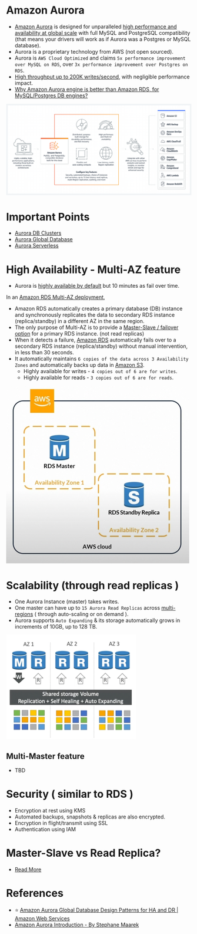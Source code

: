 
# Amazon Aurora
- [Amazon Aurora](https://aws.amazon.com/rds/aurora/) is designed for unparalleled [high performance and availability at global scale](../../../1_HLDDesignComponents/0_SystemGlossaries/LatencyThroughput.md) with full MySQL and PostgreSQL compatibility (that means your drivers will work as if Aurora was a Postgres or MySQL database).
- Aurora is a proprietary technology from AWS (not open sourced).
- Aurora is `AWS Cloud Optimized` and claims `5x performance improvement over MySQL on RDS`, over `3x performance improvement over Postgres on RDS`.
- [High throughput up to 200K writes/second](../../../1_HLDDesignComponents/0_SystemGlossaries/LatencyThroughput.md), with negligible performance impact.
- [Why Amazon Aurora engine is better than Amazon RDS, for MySQL/Postgres DB engines?](../AmazonAuroraVsRDS.md)

![img.png](assests/aurora.png)

# Important Points
- [Aurora DB Clusters](AuroraDBClusters.md)
- [Aurora Global Database](AuroraGlobalDatabase.md)
- [Aurora Serverless](AuroraServerless.md)

# High Availability - Multi-AZ feature
- Aurora is [highly available by default](../../../1_HLDDesignComponents/0_SystemGlossaries/HighAvailability.md) but 10 minutes as fail over time.

In an [Amazon RDS Multi-AZ deployment](https://aws.amazon.com/rds/features/multi-az/), 
- Amazon RDS automatically creates a primary database (DB) instance and synchronously replicates the data to secondary RDS instance (replica/standby) in a different AZ in the same region.
- The only purpose of Multi-AZ is to provide a [Master-Slave / failover option](../../../1_HLDDesignComponents/0_SystemGlossaries/FaultTolerance&DisasterRecovery.md) for a primary RDS instance. (not read replicas)
- When it detects a failure, [Amazon RDS]() automatically fails over to a secondary RDS instance (replica/standby) without manual intervention, in less than 30 seconds.
- It automatically maintains `6 copies of the data across 3 Availability Zones` and automatically backs up data in [Amazon S3](../../7_StorageServices/AmazonS3.md).
  - Highly available for writes - `4 copies out of 6 are for writes`.
  - Highly available for reads - `3 copies out of 6 are for reads`.

![img.png](assests/multi-az-rds.png)

# Scalability (through read replicas )
- One Aurora Instance (master) takes writes.
- One master can have up to `15 Aurora Read Replicas` across [multi-regions](../../AWS-Global-Architecture-Region-AZ.md) ( through auto-scaling or on demand ). 
- Aurora supports `Auto Expanding` & its storage automatically grows in increments of 10GB, up to 128 TB.

![img.png](assests/aurora_high_availability_img.png)

## Multi-Master feature
- TBD

# Security ( similar to RDS )
- Encryption at rest using KMS
- Automated backups, snapshots & replicas are also encrypted.
- Encryption in flight/transmit using SSL
- Authentication using IAM

# Master-Slave vs Read Replica?
- [Read More](https://www.quora.com/What-does-it-mean-by-read-replica-in-Amazon-RDS-Is-that-similar-to-the-slave-server)

# References
- :star: [Amazon Aurora Global Database Design Patterns for HA and DR | Amazon Web Services](https://www.youtube.com/watch?v=bbiWciJSouY)
- [Amazon Aurora Introduction - By Stephane Maarek](https://www.youtube.com/watch?v=ZCt3ctVfGIk)